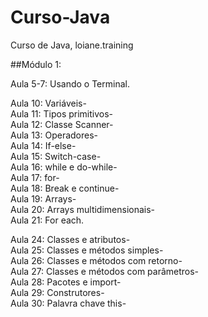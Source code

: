 # Curso-Java
 Curso de Java, loiane.training
 
 ##Módulo 1:

Aula 5-7: Usando o Terminal.

Aula 10: Variáveis-  
Aula 11: Tipos primitivos-  
Aula 12: Classe Scanner-  
Aula 13: Operadores-  
Aula 14: If-else-  
Aula 15: Switch-case-   
Aula 16: while e do-while-  
Aula 17: for-  
Aula 18: Break e continue-  
Aula 19: Arrays-  
Aula 20: Arrays multidimensionais-  
Aula 21: For each. 

Aula 24: Classes e atributos-  
Aula 25: Classes e métodos simples-  
Aula 26: Classes e métodos com retorno-  
Aula 27: Classes e métodos com parâmetros-  
Aula 28: Pacotes e import-  
Aula 29: Construtores-  
Aula 30: Palavra chave this-  

